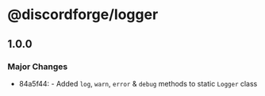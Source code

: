 # @discordforge/logger

## 1.0.0

### Major Changes

- 84a5f44: - Added `log`, `warn`, `error` & `debug` methods to static `Logger` class
